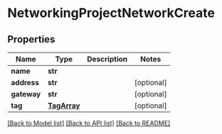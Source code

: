 # NetworkingProjectNetworkCreate

## Properties
Name | Type | Description | Notes
------------ | ------------- | ------------- | -------------
**name** | **str** |  | 
**address** | **str** |  | [optional] 
**gateway** | **str** |  | [optional] 
**tag** | [**TagArray**](TagArray.md) |  | [optional] 

[[Back to Model list]](../README.md#documentation-for-models) [[Back to API list]](../README.md#documentation-for-api-endpoints) [[Back to README]](../README.md)


